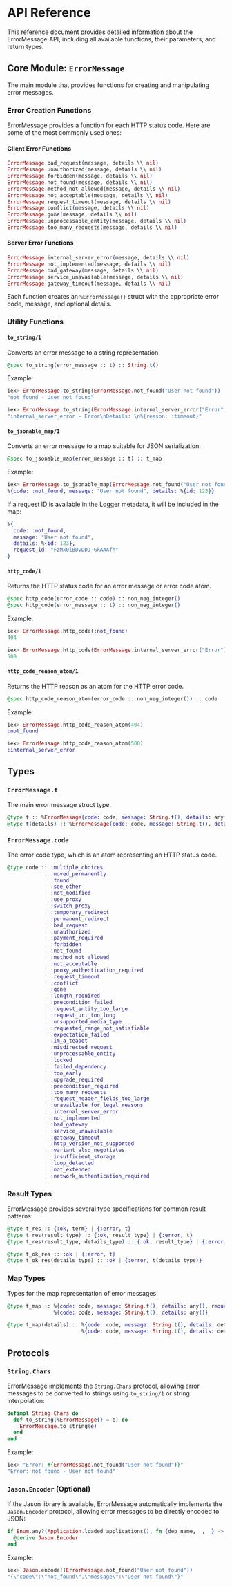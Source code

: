 # API Reference

This reference document provides detailed information about the ErrorMessage API, including all available functions, their parameters, and return types.

## Core Module: `ErrorMessage`

The main module that provides functions for creating and manipulating error messages.

### Error Creation Functions

ErrorMessage provides a function for each HTTP status code. Here are some of the most commonly used ones:

#### Client Error Functions

```elixir
ErrorMessage.bad_request(message, details \\ nil)
ErrorMessage.unauthorized(message, details \\ nil)
ErrorMessage.forbidden(message, details \\ nil)
ErrorMessage.not_found(message, details \\ nil)
ErrorMessage.method_not_allowed(message, details \\ nil)
ErrorMessage.not_acceptable(message, details \\ nil)
ErrorMessage.request_timeout(message, details \\ nil)
ErrorMessage.conflict(message, details \\ nil)
ErrorMessage.gone(message, details \\ nil)
ErrorMessage.unprocessable_entity(message, details \\ nil)
ErrorMessage.too_many_requests(message, details \\ nil)
```

#### Server Error Functions

```elixir
ErrorMessage.internal_server_error(message, details \\ nil)
ErrorMessage.not_implemented(message, details \\ nil)
ErrorMessage.bad_gateway(message, details \\ nil)
ErrorMessage.service_unavailable(message, details \\ nil)
ErrorMessage.gateway_timeout(message, details \\ nil)
```

Each function creates an `%ErrorMessage{}` struct with the appropriate error code, message, and optional details.

### Utility Functions

#### `to_string/1`

Converts an error message to a string representation.

```elixir
@spec to_string(error_message :: t) :: String.t()
```

Example:
```elixir
iex> ErrorMessage.to_string(ErrorMessage.not_found("User not found"))
"not_found - User not found"

iex> ErrorMessage.to_string(ErrorMessage.internal_server_error("Error", %{reason: :timeout}))
"internal_server_error - Error\nDetails: \n%{reason: :timeout}"
```

#### `to_jsonable_map/1`

Converts an error message to a map suitable for JSON serialization.

```elixir
@spec to_jsonable_map(error_message :: t) :: t_map
```

Example:
```elixir
iex> ErrorMessage.to_jsonable_map(ErrorMessage.not_found("User not found", %{id: 123}))
%{code: :not_found, message: "User not found", details: %{id: 123}}
```

If a request ID is available in the Logger metadata, it will be included in the map:

```elixir
%{
  code: :not_found,
  message: "User not found",
  details: %{id: 123},
  request_id: "FzMx0iBDvDDJ-GkAAAfh"
}
```

#### `http_code/1`

Returns the HTTP status code for an error message or error code atom.

```elixir
@spec http_code(error_code :: code) :: non_neg_integer()
@spec http_code(error_message :: t) :: non_neg_integer()
```

Example:
```elixir
iex> ErrorMessage.http_code(:not_found)
404

iex> ErrorMessage.http_code(ErrorMessage.internal_server_error("Error"))
500
```

#### `http_code_reason_atom/1`

Returns the HTTP reason as an atom for the HTTP error code.

```elixir
@spec http_code_reason_atom(error_code :: non_neg_integer()) :: code
```

Example:
```elixir
iex> ErrorMessage.http_code_reason_atom(404)
:not_found

iex> ErrorMessage.http_code_reason_atom(500)
:internal_server_error
```

## Types

### `ErrorMessage.t`

The main error message struct type.

```elixir
@type t :: %ErrorMessage{code: code, message: String.t(), details: any()}
@type t(details) :: %ErrorMessage{code: code, message: String.t(), details: details}
```

### `ErrorMessage.code`

The error code type, which is an atom representing an HTTP status code.

```elixir
@type code :: :multiple_choices
            | :moved_permanently
            | :found
            | :see_other
            | :not_modified
            | :use_proxy
            | :switch_proxy
            | :temporary_redirect
            | :permanent_redirect
            | :bad_request
            | :unauthorized
            | :payment_required
            | :forbidden
            | :not_found
            | :method_not_allowed
            | :not_acceptable
            | :proxy_authentication_required
            | :request_timeout
            | :conflict
            | :gone
            | :length_required
            | :precondition_failed
            | :request_entity_too_large
            | :request_uri_too_long
            | :unsupported_media_type
            | :requested_range_not_satisfiable
            | :expectation_failed
            | :im_a_teapot
            | :misdirected_request
            | :unprocessable_entity
            | :locked
            | :failed_dependency
            | :too_early
            | :upgrade_required
            | :precondition_required
            | :too_many_requests
            | :request_header_fields_too_large
            | :unavailable_for_legal_reasons
            | :internal_server_error
            | :not_implemented
            | :bad_gateway
            | :service_unavailable
            | :gateway_timeout
            | :http_version_not_supported
            | :variant_also_negotiates
            | :insufficient_storage
            | :loop_detected
            | :not_extended
            | :network_authentication_required
```

### Result Types

ErrorMessage provides several type specifications for common result patterns:

```elixir
@type t_res :: {:ok, term} | {:error, t}
@type t_res(result_type) :: {:ok, result_type} | {:error, t}
@type t_res(result_type, details_type) :: {:ok, result_type} | {:error, t(details_type)}

@type t_ok_res :: :ok | {:error, t}
@type t_ok_res(details_type) :: :ok | {:error, t(details_type)}
```

### Map Types

Types for the map representation of error messages:

```elixir
@type t_map :: %{code: code, message: String.t(), details: any(), request_id: String.t()} |
               %{code: code, message: String.t(), details: any()}

@type t_map(details) :: %{code: code, message: String.t(), details: details, request_id: String.t()} |
                        %{code: code, message: String.t(), details: details}
```

## Protocols

### `String.Chars`

ErrorMessage implements the `String.Chars` protocol, allowing error messages to be converted to strings using `to_string/1` or string interpolation:

```elixir
defimpl String.Chars do
  def to_string(%ErrorMessage{} = e) do
    ErrorMessage.to_string(e)
  end
end
```

Example:
```elixir
iex> "Error: #{ErrorMessage.not_found("User not found")}"
"Error: not_found - User not found"
```

### `Jason.Encoder` (Optional)

If the Jason library is available, ErrorMessage automatically implements the `Jason.Encoder` protocol, allowing error messages to be directly encoded to JSON:

```elixir
if Enum.any?(Application.loaded_applications(), fn {dep_name, _, _} -> dep_name === :jason end) do
  @derive Jason.Encoder
end
```

Example:
```elixir
iex> Jason.encode!(ErrorMessage.not_found("User not found"))
"{\"code\":\"not_found\",\"message\":\"User not found\"}"
```
